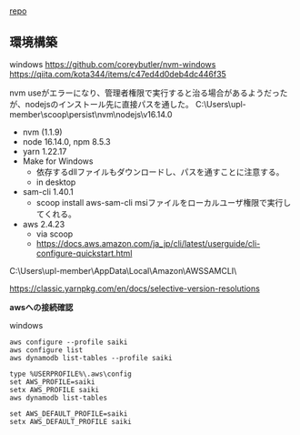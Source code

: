 #
[repo](https://github.com/aws-samples/aws-serverless-shopping-cart)

## 環境構築
windows
https://github.com/coreybutler/nvm-windows
https://qiita.com/kota344/items/c47ed4d0deb4dc446f35

nvm useがエラーになり、管理者権限で実行すると治る場合があるようだったが、nodejsのインストール先に直接パスを通した。
C:\Users\upl-member\scoop\persist\nvm\nodejs\v16.14.0

- nvm (1.1.9)
- node 16.14.0, npm 8.5.3
- yarn 1.22.17
- Make for Windows
  - 依存するdllファイルもダウンロードし、パスを通すことに注意する。
  - in desktop
- sam-cli 1.40.1
  - scoop install aws-sam-cli msiファイルをローカルユーザ権限で実行してくれる。
- aws 2.4.23
  - via scoop
  - https://docs.aws.amazon.com/ja_jp/cli/latest/userguide/cli-configure-quickstart.html

C:\Users\upl-member\AppData\Local\Amazon\AWSSAMCLI\

https://classic.yarnpkg.com/en/docs/selective-version-resolutions

**awsへの接続確認**

windows

```:cmd
aws configure --profile saiki
aws configure list
aws dynamodb list-tables --profile saiki

type %USERPROFILE%\.aws\config
set AWS_PROFILE=saiki
setx AWS_PROFILE saiki
aws dynamodb list-tables

set AWS_DEFAULT_PROFILE=saiki
setx AWS_DEFAULT_PROFILE saiki
```
